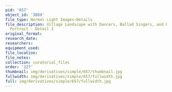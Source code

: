 ```yaml
---
pid: '657'
object_id: '3869'
file_type: Normal Light Images›Details
file_description: Village Landscape with Dancers, Ballad Singers, and Possible Self
  Portrait - Detail 3
original_format:
research_date:
researchers:
equipment_used:
file_location:
file_notes:
collection: curatorial_files
order: '227'
thumbnail: img/derivatives/simple/657/thumbnail.jpg
fullwidth: img/derivatives/simple/657/fullwidth.jpg
full: img/derivatives/simple/657/fullwidth.jpg
---
```

